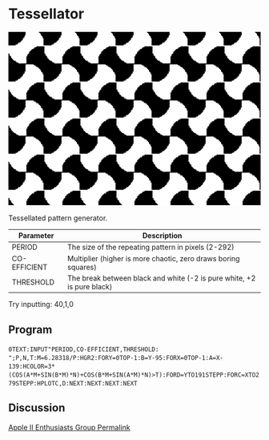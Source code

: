# Tessellator

![image](media/tessellator.png "Tessellator Screenshot")

Tessellated pattern generator.

| Parameter | Description |
|---|---|
| PERIOD | The size of the repeating pattern in pixels (2-292) |
| CO-EFFICIENT | Multiplier (higher is more chaotic, zero draws boring squares) |
| THRESHOLD | The break between black and white (-2 is pure white, +2 is pure black) |

Try inputting: 40,1,0

## Program

`0TEXT:INPUT"PERIOD,CO-EFFICIENT,THRESHOLD: ";P,N,T:M=6.28318/P:HGR2:FORY=0TOP-1:B=Y-95:FORX=0TOP-1:A=X-139:HCOLOR=3*(COS(A*M+SIN(B*M)*N)+COS(B*M+SIN(A*M)*N)>T):FORD=YTO191STEPP:FORC=XTO279STEPP:HPLOTC,D:NEXT:NEXT:NEXT:NEXT`

## Discussion

[Apple II Enthusiasts Group Permalink](https://www.facebook.com/groups/5251478676/permalink/10158481850618677/)
